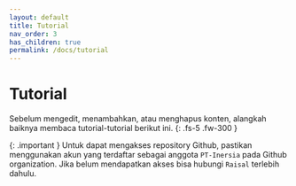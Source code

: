 ```yaml
---
layout: default
title: Tutorial
nav_order: 3
has_children: true
permalink: /docs/tutorial
---
```


# Tutorial

Sebelum mengedit, menambahkan, atau menghapus konten, alangkah baiknya membaca tutorial-tutorial berikut ini.
{: .fs-5 .fw-300 }

{: .important }
Untuk dapat mengakses repository Github, pastikan menggunakan akun yang terdaftar sebagai anggota `PT-Inersia` pada Github organization. Jika belum mendapatkan akses bisa hubungi `Raisal` terlebih dahulu.
